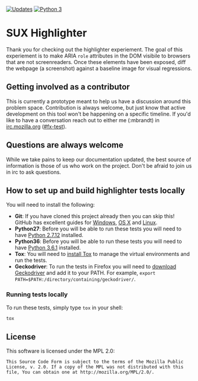 [![Updates](https://pyup.io/repos/github/m8ttyB/sux/shield.svg)](https://pyup.io/repos/github/m8ttyB/sux/)
[![Python 3](https://pyup.io/repos/github/m8ttyB/sux/python-3-shield.svg)](https://pyup.io/repos/github/m8ttyB/sux/)

# SUX Highlighter

Thank you for checking out the highlighter experiement. The goal of this experiement is to make ARIA `role` attributes in the DOM visibile to browsers that are not screenreaders. Once these elements have been exposed, diff the webpage (a screenshot) against a baseline image for visual regressions.



## Getting involved as a contributor

This is currently a prototype meant to help us have a discussion around this problem space. Contribution is always welcome, but just know that active development on this tool won't be happening on a specific timeline. If you'd like to have a conversation reach out to either me (:mbrandt) in [irc.mozilla.org](https://wiki.mozilla.org/IRC) ([#fx-test](http://chat.mibbit.com/?server=irc.mozilla.org&channel=#fx-test)).

## Questions are always welcome

While we take pains to keep our documentation updated, the best source of information is those of us who work on the project. Don't be afraid to join us in irc to ask questions.

## How to set up and build highlighter tests locally


You will need to install the following:

* **Git**: If you have cloned this project already then you can skip this! GitHub has excellent guides for [Windows](https://help.github.com/articles/set-up-git/#platform-windows), [OS X](https://help.github.com/articles/set-up-git/#platform-mac) and [Linux](https://help.github.com/articles/set-up-git/#platform-linux).
* **Python27**: Before you will be able to run these tests you will need to have [Python 2.7.12](https://www.python.org/downloads/release/python-2712/) installed.
* **Python36**: Before you will be able to run these tests you will need to have [Python 3.6.1](https://www.python.org/downloads/release/python-361/) installed.
* **Tox**: You will need to [install Tox](https://testrun.org/tox/latest/install.html) to manage the virtual environments and run the tests.
* **Geckodriver**: To run the tests in Firefox you will need to [download Geckodriver](https://github.com/mozilla/geckodriver/releases) and add it to your PATH. For example, `export PATH=$PATH:/directory/containing/geckodriver/`.

### Running tests locally

To run these tests, simply type `tox` in your shell:

```bash
tox
```

## License

This software is licensed under the MPL 2.0:

```
This Source Code Form is subject to the terms of the Mozilla Public
License, v. 2.0. If a copy of the MPL was not distributed with this
file, You can obtain one at http://mozilla.org/MPL/2.0/.
```
